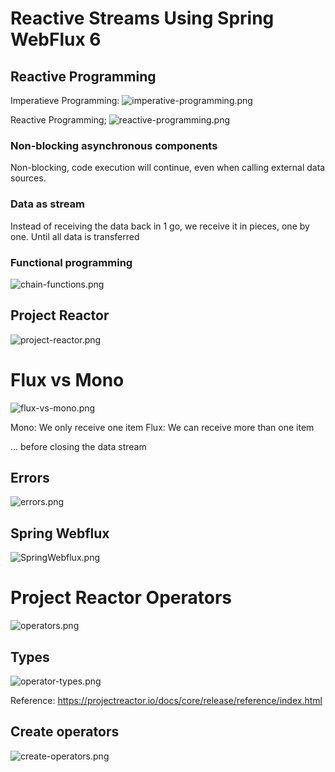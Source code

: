 # Reactive Streams Using Spring WebFlux 6

## Reactive Programming

Imperatieve Programming: ![imperative-programming.png](assets%2Fimperative-programming.png)

Reactive Programming;
![reactive-programming.png](assets%2Freactive-programming.png)
### Non-blocking asynchronous components
Non-blocking, code execution will continue, even when calling external data sources.
### Data as stream
Instead of receiving the data back in 1 go, we receive it in pieces, one by one. Until all data is transferred
### Functional programming
![chain-functions.png](assets%2Fchain-functions.png)

## Project Reactor
![project-reactor.png](assets%2Fproject-reactor.png)


# Flux vs Mono

![flux-vs-mono.png](assets%2Fflux-vs-mono.png)

Mono: We only receive one item
Flux: We can receive more than one item

... before closing the data stream

## Errors

![errors.png](assets%2Ferrors.png)

## Spring Webflux
![SpringWebflux.png](assets%2FSpringWebflux.png)

# Project Reactor Operators

![operators.png](assets%2Foperators.png)
## Types
![operator-types.png](assets%2Foperator-types.png)

Reference: https://projectreactor.io/docs/core/release/reference/index.html

## Create operators

![create-operators.png](assets%2Fcreate-operators.png)
